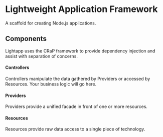 # Lightweight Application Framework

A scaffold for creating Node.js applications.

## Components

Lightapp uses the CRaP framework to provide dependency injection and assist with separation of concerns.

#### Controllers

Controllers manipulate the data gathered by Providers or accessed by Resources. Your business logic will go here.

#### Providers

Providers provide a unified facade in front of one or more resources.

#### Resources

Resources provide raw data access to a single piece of technology.